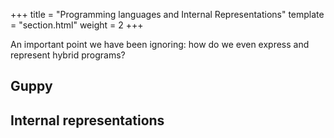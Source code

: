 +++
title = "Programming languages and Internal Representations"
template = "section.html"
weight = 2
+++

An important point we have been ignoring: how do we even express and represent hybrid  programs?

## Guppy

## Internal representations
